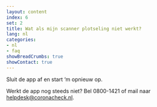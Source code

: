 ```yaml
---
layout: content
index: 6
set: 2
title: Wat als mijn scanner plotseling niet werkt?
lang: nl
categories:
- nl
- faq
showBreadCrumbs: true
showContact: true
---
```

Sluit de app af en start ‘m opnieuw op. 

Werkt de app nog steeds niet? Bel 0800-1421 of mail naar [helpdesk@coronacheck.nl](helpdesk@coronacheck.nl).
